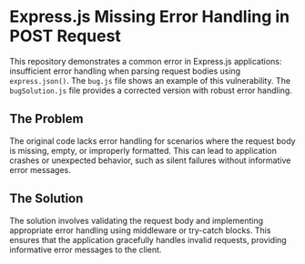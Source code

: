 # Express.js Missing Error Handling in POST Request

This repository demonstrates a common error in Express.js applications: insufficient error handling when parsing request bodies using `express.json()`.  The `bug.js` file shows an example of this vulnerability.  The `bugSolution.js` file provides a corrected version with robust error handling.

## The Problem

The original code lacks error handling for scenarios where the request body is missing, empty, or improperly formatted.  This can lead to application crashes or unexpected behavior, such as silent failures without informative error messages.

## The Solution

The solution involves validating the request body and implementing appropriate error handling using middleware or try-catch blocks.  This ensures that the application gracefully handles invalid requests, providing informative error messages to the client.